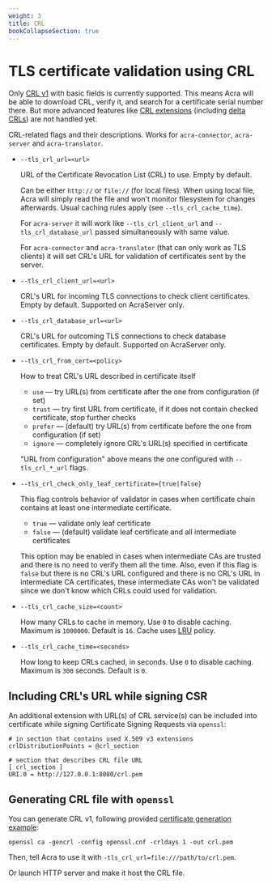 ```yaml
---
weight: 3
title: CRL
bookCollapseSection: true
---
```


# TLS certificate validation using CRL

Only [CRL v1](https://datatracker.ietf.org/doc/html/rfc5280#section-4.1.2.1) with basic fields is currently supported.
This means Acra will be able to download CRL, verify it, and search for a certificate serial number there.
But more advanced features like [CRL extensions](https://datatracker.ietf.org/doc/html/rfc5280#section-5.2)
(including [delta CRLs](https://datatracker.ietf.org/doc/html/rfc5280#section-5.2.4)) are not handled yet.

CRL-related flags and their descriptions. Works for `acra-connector`, `acra-server` and `acra-translator`.

* `--tls_crl_url=<url>`

  URL of the Certificate Revocation List (CRL) to use.
  Empty by default.

  Can be either `http://` or `file://` (for local files).
  When using local file, Acra will simply read the file and won't monitor filesystem for changes afterwards.
  Usual caching rules apply (see `--tls_crl_cache_time`).

  For `acra-server` it will work like `--tls_crl_client_url` and `--tls_crl_database_url`
  passed simultaneously with same value.

  For `acra-connector` and `acra-translator` (that can only work as TLS clients)
  it will set CRL's URL for validation of certificates sent by the server.

* `--tls_crl_client_url=<url>`

  CRL's URL for incoming TLS connections to check client certificates.
  Empty by default. Supported on AcraServer only.

* `--tls_crl_database_url=<url>`

  CRL's URL for outcoming TLS connections to check database certificates.
  Empty by default. Supported on AcraServer only.

* `--tls_crl_from_cert=<policy>`

  How to treat CRL's URL described in certificate itself

  * `use` — try URL(s) from certificate after the one from configuration (if set)
  * `trust` — try first URL from certificate, if it does not contain checked certificate, stop further checks
  * `prefer` — (default) try URL(s) from certificate before the one from configuration (if set)
  * `ignore` — completely ignore CRL's URL(s) specified in certificate

  "URL from configuration" above means the one configured with `--tls_crl_*_url` flags.

* `--tls_crl_check_only_leaf_certificate={true|false}`

  This flag controls behavior of validator in cases when certificate chain contains at least one intermediate certificate.

  * `true` — validate only leaf certificate
  * `false` — (default) validate leaf certificate and all intermediate certificates

  This option may be enabled in cases when intermediate CAs are trusted and there is no need to verify them all the time.
  Also, even if this flag is `false` but there is no CRL's URL configured and there is no CRL's URL in intermediate CA certificates,
  these intermediate CAs won't be validated since we don't know which CRLs could used for validation.

* `--tls_crl_cache_size=<count>`

  How many CRLs to cache in memory.
  Use `0` to disable caching. Maximum is `1000000`. Default is `16`.
  Cache uses [LRU](https://en.wikipedia.org/wiki/Cache_replacement_policies#Least_recently_used_(LRU)) policy.

* `--tls_crl_cache_time=<seconds>`

  How long to keep CRLs cached, in seconds.
  Use `0` to disable caching. Maximum is `300` seconds. Default is `0`.

## Including CRL's URL while signing CSR

An additional extension with URL(s) of CRL service(s) can be included into certificate while signing Certificate Signing Requests via `openssl`:
```
# in section that contains used X.509 v3 extensions
crlDistributionPoints = @crl_section

# section that describes CRL file URL
[ crl_section ]
URI.0 = http://127.0.0.1:8080/crl.pem
```

## Generating CRL file with `openssl`

You can generate CRL v1, following provided [certificate generation example](generate-certificate-with-openssl):
```
openssl ca -gencrl -config openssl.cnf -crldays 1 -out crl.pem
```
Then, tell Acra to use it with `-tls_crl_url=file:///path/to/crl.pem`.

Or launch HTTP server and make it host the CRL file.
